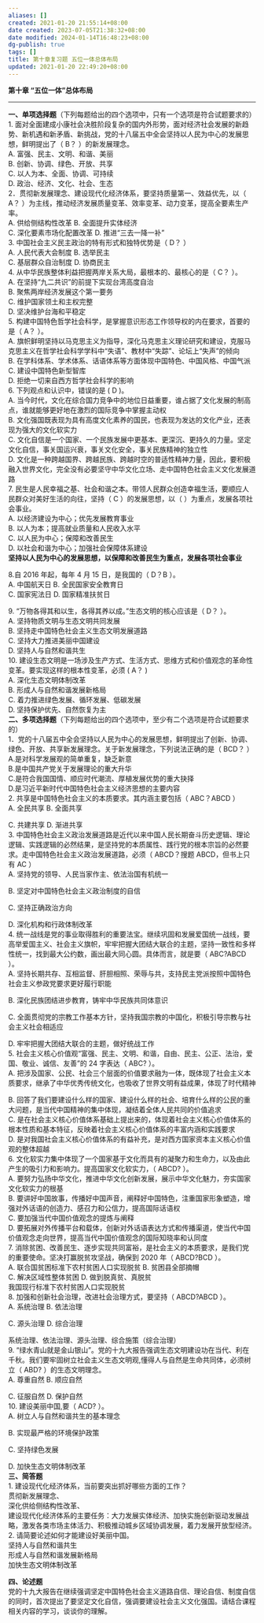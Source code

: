 ```yaml
---
aliases: []
created: 2021-01-20 21:55:14+08:00
date created: 2023-07-05T21:38:32+08:00
date modified: 2024-01-14T16:48:23+08:00
dg-publish: true
tags: []
title: 第十章复习题 五位一体总体布局
updated: 2021-01-20 22:49:20+08:00
---
```


**第十章 “五位一体”总体布局**
****
**一、单项选择题**（下列每题给出的四个选项中，只有一个选项是符合试题要求的）  
1\. 面对全面建成小康社会决胜阶段复杂的国内外形势，面对经济社会发展的新趋势、新机遇和新矛盾、新挑战，党的十八届五中全会坚持以人民为中心的发展思想，鲜明提出了（ B？ ）的新发展理念。  
A. 富强、民主、文明、和谐、美丽  
B. 创新、协调、绿色、开放、共享  
C. 以人为本、全面、协调、可持续  
D. 政治、经济、文化、社会、生态  
2．贯彻新发展理念、建设现代化经济体系，要坚持质量第一、效益优先，以（ A？ ）为主线，推动经济发展质量变革、效率变革、动力变革，提高全要素生产率。  
A. 供给侧结构性改革 B. 全面提升实体经济  
C. 深化要素市场化配置改革 D. 推进“三去一降一补”  
3\. 中国社会主义民主政治的特有形式和独特优势是（ D？ ）  
A. 人民代表大会制度 B. 选举民主  
C. 基层群众自治制度 D. 协商民主  
4\. 从中华民族整体利益把握两岸关系大局，最根本的、最核心的是（ C？ ）。  
A. 在坚持“九二共识”的前提下实现台湾高度自治  
B. 聚焦两岸经济发展这个第一要务  
C. 维护国家领土和主权完整  
D. 坚决维护台海和平稳定  
5\. 构建中国特色哲学社会科学，是掌握意识形态工作领导权的内在要求，首要的是（ A？ ）。  
A. 旗帜鲜明坚持以马克思主义为指导，深化马克思主义理论研究和建设，克服马克思主义在哲学社会科学学科中“失语”、教材中“失踪”、论坛上“失声”的倾向  
B. 在学科体系、学术体系、话语体系等方面体现中国特色、中国风格、中国气派  
C. 建设中国特色新型智库  
D. 拒绝一切来自西方哲学社会科学的影响  
6\. 下列观点和认识中，错误的是 ( D )。  
A. 当今时代，文化在综合国力竞争中的地位日益重要，谁占据了文化发展的制高点，谁就能够更好地在激烈的国际竞争中掌握主动权  
B. 文化强国既表现为具有高度文化素养的国民，也表现为发达的文化产业，还表现为强大的文化软实力  
C. 文化自信是一个国家、一个民族发展中更基本、更深沉、更持久的力量。坚定文化自信，事关国运兴衰，事关文化安全，事关民族精神的独立性  
D. 文化是一种跨越国界、跨越民族、跨越时空的普适性精神力量，因此，要积极融入世界文化，完全没有必要坚守中华文化立场、走中国特色社会主义文化发展道路  
7\. 民生是人民幸福之基、社会和谐之本。带领人民群众创造幸福生活，要顺应人民群众对美好生活的向往，坚持（ C ）的发展思想，以（ ）为重点，发展各项社会事业。  
A. 以经济建设为中心；优先发展教育事业  
B. 以人为本；提高就业质量和人民收入水平  
C. 以人民为中心；保障和改善民生  
D. 以社会和谐为中心；加强社会保障体系建设  
**坚持以人民为中心的发展思想，以保障和改善民生为重点，发展各项社会事业**

8.自 2016 年起，每年 4 月 15 日，是我国的（ D？B ）。  
A. 中国航天日 B. 全民国家安全教育日  
C. 国家宪法日 D. 国家精准扶贫日

9\. “万物各得其和以生，各得其养以成。”生态文明的核心应该是（ D？ ）。  
A. 坚持物质文明与生态文明共同发展  
B. 坚持走中国特色社会主义生态文明发展道路  
C. 坚持大力推进美丽中国建设  
D. 坚持人与自然和谐共生  
10\. 建设生态文明是一场涉及生产方式、生活方式、思维方式和价值观念的革命性变革。要实现这样的根本性变革，必须 ( A？ )  
A. 深化生态文明体制改革  
B. 形成人与自然和谐发展新格局  
C. 着力推进绿色发展、循环发展、低碳发展  
D. 坚持保护优先、自然恢复为主  
**二、多项选择题**（下列每题给出的四个选项中，至少有二个选项是符合试题要求的）  
1．党的十八届五中全会坚持以人民为中心的发展思想，鲜明提出了创新、协调、绿色、开放、共享新发展理念。关于新发展理念，下列说法正确的是（ BCD？ ）  
A.是对科学发展观的简单重复，缺乏新意  
B.是中国共产党关于发展理论的重大升华  
C.是符合我国国情、顺应时代潮流、厚植发展优势的重大抉择  
D.是习近平新时代中国特色社会主义经济思想的主要内容  
2\. 共享是中国特色社会主义的本质要求。其内涵主要包括（ ABC？ABCD ）  
A. 全民共享 B. 全面共享

C. 共建共享 D. 渐进共享  
3\. 中国特色社会主义政治发展道路是近代以来中国人民长期奋斗历史逻辑、理论逻辑、实践逻辑的必然结果，是坚持党的本质属性、践行党的根本宗旨的必然要求。走中国特色社会主义政治发展道路，必须（ ABCD？搜题 ABCD，但书上只有 AC ）  
A. 坚持党的领导、人民当家作主、依法治国有机统一

B. 坚定对中国特色社会主义政治制度的自信

C. 坚持正确政治方向

D. 深化机构和行政体制改革  
4\. 统一战线是党的事业取得胜利的重要法宝。继续巩固和发展爱国统一战线，要高举爱国主义、社会主义旗帜，牢牢把握大团结大联合的主题，坚持一致性和多样性统一，找到最大公约数，画出最大同心圆。具体而言，就是要（ ABC?ABCD ）。  
A. 坚持长期共存、互相监督、肝胆相照、荣辱与共，支持民主党派按照中国特色社会主义参政党要求更好履行职能

B. 深化民族团结进步教育，铸牢中华民族共同体意识

C. 全面贯彻党的宗教工作基本方针，坚持我国宗教的中国化，积极引导宗教与社会主义社会相适应

D. 牢牢把握大团结大联合的主题，做好统战工作  
5\. 社会主义核心价值观“富强、民主、文明、和谐，自由、民主、公正、法治，爱国、敬业、诚信、友善”的 24 字表达（ ABC? ）。  
A. 把涉及国家、公民、社会三个层面的价值要求融为一体，既体现了社会主义本质要求，继承了中华优秀传统文化，也吸收了世界文明有益成果，体现了时代精神

B. 回答了我们要建设什么样的国家、建设什么样的社会、培育什么样的公民的重大问题，是当代中国精神的集中体现，凝结着全体人民共同的价值追求  
C. 是在社会主义核心价值体系基础上提出来的，体现着社会主义核心价值体系的根本性质和基本特征，反映着社会主义核心价值体系的丰富内涵和实践要求  
D. 是对我国社会主义核心价值体系的有益补充，是对西方国家资本主义核心价值观的整体超越  
6\. 文化软实力集中体现了一个国家基于文化而具有的凝聚力和生命力，以及由此产生的吸引力和影响力。提高国家文化软实力，（ ABCD? ）。  
A. 要努力弘扬中华文化，推进中华文化创新发展，展示中华文化魅力，夯实国家文化软实力的根基  
B. 要讲好中国故事，传播好中国声音，阐释好中国特色，注重国家形象塑造，增强对外话语的创造力、感召力和公信力，提高国际话语权  
C. 要加强当代中国价值观念的提炼与阐释  
D. 要拓展对外传播平台和载体，创新对外话语表达方式和传播渠道，使当代中国价值观念走向世界，提高当代中国价值观念的国际知晓率和认同度  
7\. 消除贫困、改善民生、逐步实现共同富裕，是社会主义的本质要求，是我们党的重要使命。坚决打赢脱贫攻坚战，确保到 2020 年（ ABCD?BCD ）。  
A. 联合国贫困标准下农村贫困人口实现脱贫 B. 贫困县全部摘帽  
C. 解决区域性整体贫困 D. 做到脱真贫、真脱贫  
我国现行标准下农村贫困人口实现脱贫  
8\. 加强和创新社会治理，改进社会治理方式，要坚持（ ABCD?ABCD ）。  
A. 系统治理 B. 依法治理

C. 源头治理 D. 综合治理

系统治理、依法治理、源头治理、综合施策（综合治理）  
9\. “绿水青山就是金山银山”。党的十九大报告强调生态文明建设功在当代、利在千秋。我们要牢固树立社会主义生态文明观,懂得人与自然是生命共同体，必须树立（ ABD? ）的生态文明理念。  
A. 尊重自然 B. 顺应自然

C. 征服自然 D. 保护自然  
10\. 建设美丽中国,要（ ACD? ）。  
A. 树立人与自然和谐共生的基本理念

B. 实现最严格的环境保护政策

C. 坚持绿色发展

D. 加快生态文明体制改革  
**三、简答题**  
1\. 建设现代化经济体系，当前要突出抓好哪些方面的工作？  
贯彻新发展理念、  
深化供给侧结构性改革、  
建设现代化经济体系的主要任务：大力发展实体经济、加快实施创新驱动发展战略，激发各类市场主体活力、积极推动城乡区域协调发展，着力发展开放型经济。  
2\. 请简要论述如何才能建设好美丽中国。  
坚持人与自然和谐共生  
形成人与自然和谐发展新格局  
加快生态文明体制改革

**四、论述题**  
党的十九大报告在继续强调坚定中国特色社会主义道路自信、理论自信、制度自信的同时，首次提出了要坚定文化自信，强调要建设社会主义文化强国。请结合课程相关内容的学习，谈谈你的理解。